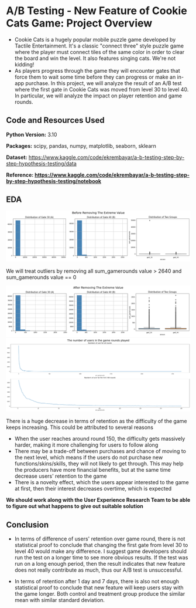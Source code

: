 # A/B Testing - New Feature of Cookie Cats Game: Project Overview 
* Cookie Cats is a hugely popular mobile puzzle game developed by Tactile Entertainment. It's a classic "connect three" style puzzle game where the player must connect tiles of the same color in order to clear the board and win the level. It also features singing cats. We're not kidding!
* As players progress through the game they will encounter gates that force them to wait some time before they can progress or make an in-app purchase. In this project, we will analyze the result of an A/B test where the first gate in Cookie Cats was moved from level 30 to level 40. In particular, we will analyze the impact on player retention and game rounds.

## Code and Resources Used 
**Python Version:** 3.10  

**Packages:** scipy, pandas, numpy, matplotlib, seaborn, sklearn

**Dataset:** https://www.kaggle.com/code/ekrembayar/a-b-testing-step-by-step-hypothesis-testing/data

**Reference: https://www.kaggle.com/code/ekrembayar/a-b-testing-step-by-step-hypothesis-testing/notebook**

## EDA 

![alt text](https://github.com/ahnngo/AB-Testing-New-Feature-of-Cookie-Cats/blob/master/Charts/Before%20Removing%20The%20Extreme%20Value.png)

We will treat outliers by removing all sum_gamerounds value > 2640 and sum_gamerounds value == 0

![alt text](https://github.com/ahnngo/AB-Testing-New-Feature-of-Cookie-Cats/blob/master/Charts/After%20Removing%20The%20Extreme%20Value.png)
![alt text](https://github.com/ahnngo/AB-Testing-New-Feature-of-Cookie-Cats/blob/master/Charts/The%20number%20of%20users%20in%20the%20game%20rounds%20played.png)

There is a huge decrease in terms of retention as the difficulty of the game keeps increasing. This could be attributed to several reasons

* When the user reaches around round 150, the difficulty gets massively harder, making it more challenging for users to follow along
* There may be a trade-off between purchases and chance of moving to the next level, which means if the users do not purchase new functions/skins/skills, they will not likely to get through. This may help the producers have more financial benefits, but at the same time decrease users' retention to the game
* There is a novelty effect, which the users appear interested to the game at first, then their interest decreases overtime, which is expected

**We should work along with the User Experience Research Team to be able to figure out what happens to give out suitable solution**
 
## Conclusion

* In terms of difference of users' retention over game round, there is not statistical proof to conclude that changing the first gate from level 30 to level 40 would make any difference. I suggest game developers should run the test on a longer time to see more obvious results. If the test was run on a long enough period, then the result indicates that new feature does not really contribute as much, thus our A/B test is unsuccessful. 

* In terms of retention after 1 day and 7 days, there is also not enough statistical proof to conclude that new feature will keep users stay with the game longer. Both control and treatment group produce the similar mean with similar standard deviation. 
